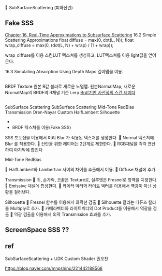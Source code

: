 

 SubSurfaceScattering (피하산란)

## Fake SSS

[Chapter 16. Real-Time Approximations to Subsurface Scattering](https://developer.download.nvidia.com/books/HTML/gpugems/gpugems_ch16.html)
16.2 Simple Scattering Approximations
float diffuse = max(0, dot(L, N));
float wrap_diffuse = max(0, (dot(L, N) + wrap) / (1 + wrap));

wrap_diffuse를 이용 스킨LUT 텍스쳐를 생성하고, LUT텍스쳐를 이용 light값을 얻어온다.

16.3 Simulating Absorption Using Depth Maps
깊이맵을 이용.

## 
BRDF Texture
원본 R값 블러로 새로운 노멀맵.
원본NormalMap, 새로운 NromalMap의 BRDF의 R채널 기준 Lerp
[Brdf기반 사전정의 스킨 셰이더](https://www.slideshare.net/jalnaga/brdf)

## 

SubSurface Scattering
  SubSurface Scattering
  Mid-Tone RedBias
  Transmission
Oren-Nayar
  Custom HalfLambert
  Silhouette

- 
- BRDF 텍스쳐를 이용(Fake SSS)


SSS 
   포토샵을 이용해서 미리 Blur 가 적용된 텍스쳐를 생성한다.
 Normal 텍스쳐에 Blur 를 적용한다.
 산란을 위한 레이어는 2단계로 제한한다.
 RGB채널을 각각 연산하여 마지막에 합친다

Mid-Tone RedBias
  
 HalfLambert와 Lambertian 사이의 차이를 추출해서 이용.
 Diffuse 채널에 추가.

Transmission
 귀, 손가락, 코끝은 Texture로, 실루엣은 Fresnel로 영역을 지정한다.
 Emissive 채널에 합성한다.
 카메라 벡터와 라이트 벡터를 이용해서 역광이 아닌 상황을 걸러낸다.

Silhouette
 Fresnel 함수를 이용해서 외곽선 검출
 Silhouette 칼라는 디퓨즈 칼라를 Multiply로 추가.
 카메라벡터와 라이트벡터의 Dot Product를 이용해서 역광을 검출
 역광 검출을 이용해서 외곽 Transmission 효과를 추가.


## ScreenSpace SSS ??



## ref

SubSurfaceScattering + UDK Custom Shader 권오찬

https://blog.naver.com/mnpshino/221442188568